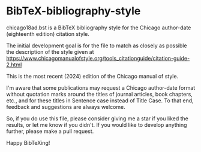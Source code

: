 # BibTeX-bibliography-style

chicago18ad.bst is a BibTeX bibliography style for the Chicago author-date (eighteenth edition) citation style.

The initial development goal is for the file to match as closely as possible the description of the style given at 
https://www.chicagomanualofstyle.org/tools_citationguide/citation-guide-2.html

This is the most recent (2024) edition of the Chicago manual of style.

I'm aware that some publications may request a Chicago author-date format without quotation marks around the titles of journal articles, book chapters, etc., and for these titles in Sentence case instead of Title Case. To that end, feedback and suggestions are always welcome.

So, if you do use this file, please consider giving me a star if you liked the results, or let me know if you didn't. If you would like to develop anything further, please make a pull request.

Happy BibTeXing!
